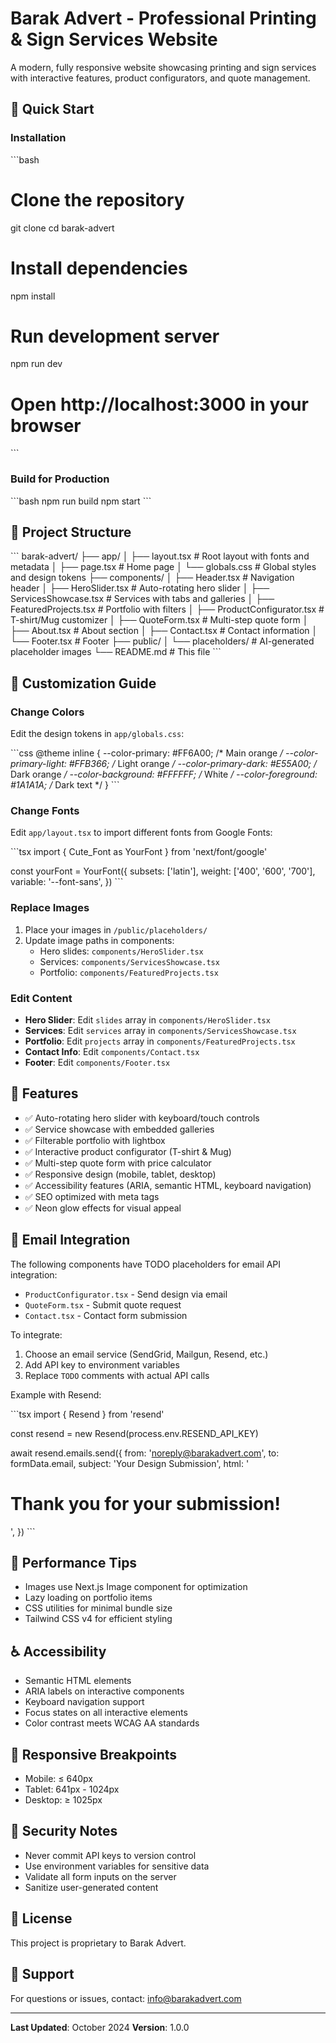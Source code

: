 # Barak Advert - Professional Printing & Sign Services Website

A modern, fully responsive website showcasing printing and sign services with interactive features, product configurators, and quote management.

## 🚀 Quick Start

### Installation

\`\`\`bash
# Clone the repository
git clone <your-repo-url>
cd barak-advert

# Install dependencies
npm install

# Run development server
npm run dev

# Open http://localhost:3000 in your browser
\`\`\`

### Build for Production

\`\`\`bash
npm run build
npm start
\`\`\`

## 📁 Project Structure

\`\`\`
barak-advert/
├── app/
│   ├── layout.tsx          # Root layout with fonts and metadata
│   ├── page.tsx            # Home page
│   └── globals.css         # Global styles and design tokens
├── components/
│   ├── Header.tsx          # Navigation header
│   ├── HeroSlider.tsx      # Auto-rotating hero slider
│   ├── ServicesShowcase.tsx # Services with tabs and galleries
│   ├── FeaturedProjects.tsx # Portfolio with filters
│   ├── ProductConfigurator.tsx # T-shirt/Mug customizer
│   ├── QuoteForm.tsx       # Multi-step quote form
│   ├── About.tsx           # About section
│   ├── Contact.tsx         # Contact information
│   └── Footer.tsx          # Footer
├── public/
│   └── placeholders/       # AI-generated placeholder images
└── README.md               # This file
\`\`\`

## 🎨 Customization Guide

### Change Colors

Edit the design tokens in `app/globals.css`:

\`\`\`css
@theme inline {
  --color-primary: #FF6A00;           /* Main orange */
  --color-primary-light: #FFB366;     /* Light orange */
  --color-primary-dark: #E55A00;      /* Dark orange */
  --color-background: #FFFFFF;        /* White */
  --color-foreground: #1A1A1A;        /* Dark text */
}
\`\`\`

### Change Fonts

Edit `app/layout.tsx` to import different fonts from Google Fonts:

\`\`\`tsx
import { Cute_Font as YourFont } from 'next/font/google'

const yourFont = YourFont({
  subsets: ['latin'],
  weight: ['400', '600', '700'],
  variable: '--font-sans',
})
\`\`\`

### Replace Images

1. Place your images in `/public/placeholders/`
2. Update image paths in components:
   - Hero slides: `components/HeroSlider.tsx`
   - Services: `components/ServicesShowcase.tsx`
   - Portfolio: `components/FeaturedProjects.tsx`

### Edit Content

- **Hero Slider**: Edit `slides` array in `components/HeroSlider.tsx`
- **Services**: Edit `services` array in `components/ServicesShowcase.tsx`
- **Portfolio**: Edit `projects` array in `components/FeaturedProjects.tsx`
- **Contact Info**: Edit `components/Contact.tsx`
- **Footer**: Edit `components/Footer.tsx`

## 🔧 Features

- ✅ Auto-rotating hero slider with keyboard/touch controls
- ✅ Service showcase with embedded galleries
- ✅ Filterable portfolio with lightbox
- ✅ Interactive product configurator (T-shirt & Mug)
- ✅ Multi-step quote form with price calculator
- ✅ Responsive design (mobile, tablet, desktop)
- ✅ Accessibility features (ARIA, semantic HTML, keyboard navigation)
- ✅ SEO optimized with meta tags
- ✅ Neon glow effects for visual appeal

## 📧 Email Integration

The following components have TODO placeholders for email API integration:

- `ProductConfigurator.tsx` - Send design via email
- `QuoteForm.tsx` - Submit quote request
- `Contact.tsx` - Contact form submission

To integrate:

1. Choose an email service (SendGrid, Mailgun, Resend, etc.)
2. Add API key to environment variables
3. Replace `TODO` comments with actual API calls

Example with Resend:

\`\`\`tsx
import { Resend } from 'resend'

const resend = new Resend(process.env.RESEND_API_KEY)

await resend.emails.send({
  from: 'noreply@barakadvert.com',
  to: formData.email,
  subject: 'Your Design Submission',
  html: '<h1>Thank you for your submission!</h1>',
})
\`\`\`

## 🎯 Performance Tips

- Images use Next.js Image component for optimization
- Lazy loading on portfolio items
- CSS utilities for minimal bundle size
- Tailwind CSS v4 for efficient styling

## ♿ Accessibility

- Semantic HTML elements
- ARIA labels on interactive components
- Keyboard navigation support
- Focus states on all interactive elements
- Color contrast meets WCAG AA standards

## 📱 Responsive Breakpoints

- Mobile: ≤ 640px
- Tablet: 641px - 1024px
- Desktop: ≥ 1025px

## 🔐 Security Notes

- Never commit API keys to version control
- Use environment variables for sensitive data
- Validate all form inputs on the server
- Sanitize user-generated content

## 📝 License

This project is proprietary to Barak Advert.

## 🤝 Support

For questions or issues, contact: info@barakadvert.com

---

**Last Updated**: October 2024
**Version**: 1.0.0
